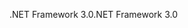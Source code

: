 <span data-ttu-id="0ce8c-101">.NET Framework 3.0</span><span class="sxs-lookup"><span data-stu-id="0ce8c-101">.NET Framework 3.0</span></span>